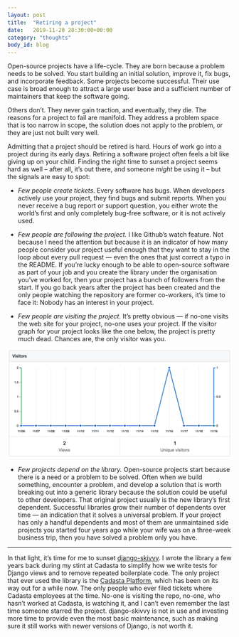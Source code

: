 ```yaml
---
layout: post
title:  "Retiring a project"
date:   2019-11-20 20:30:00+00:00
category: "thoughts"
body_id: blog
---
```


Open-source projects have a life-cycle. They are born because a problem needs to be solved. You start building an initial solution, improve it, fix bugs, and incorporate feedback. Some projects become successful. Their use case is broad enough to attract a large user base and a sufficient number of maintainers that keep the software going.

Others don’t. They never gain traction, and eventually, they die. The reasons for a project to fail are manifold. They address a problem space that is too narrow in scope, the solution does not apply to the problem, or they are just not built very well. 

Admitting that a project should be retired is hard. Hours of work go into a project during its early days. Retiring a software project often feels a bit like giving up on your child. Finding the right time to sunset a project seems hard as well – after all, it’s out there, and someone _might_ be using it – but the signals are easy to spot:

- *Few people create tickets.* Every software has bugs. When developers actively use your project, they find bugs and submit reports. When you never receive a bug report or support question, you either wrote the world’s first and only completely bug-free software, or it is not actively used. 

- *Few people are following the project.* I like Github’s watch feature. Not because I need the attention but because it is an indicator of how many people consider your project useful enough that they want to stay in the loop about every pull request — even the ones that just correct a typo in the README. If you’re lucky enough to be able to open-source software as part of your job and you create the library under the organisation you’ve worked for, then your project has a bunch of followers from the start. If you go back years after the project has been created and the only people watching the repository are former co-workers, it’s time to face it: Nobody has an interest in your project. 

- *Few people are visiting the project.* It’s pretty obvious — if no-one visits the web site for your project, no-one uses your project. If the visitor graph for your project looks like the one below, the project is pretty much dead. Chances are, the only visitor was you. 

![Sad Visitor Graph](/img/visitor-graph.png)

- *Few projects depend on the library.* Open-source projects start because there is a need or a problem to be solved. Often when we build something, encounter a problem, and develop a solution that is worth breaking out into a generic library because the solution could be useful to other developers. That original project usually is the new library’s first dependent. Successful libraries grow their number of dependents over time — an indication that it solves a universal problem. If your project has only a handful dependents and most of them are unmaintained side projects you started four years ago while your wife was on a three-week business trip, then you have solved a problem only you have. 

---

In that light, it’s time for me to sunset [django-skivvy](https://github.com/oliverroick/django-skivvy/). I wrote the library a few years back during my stint at Cadasta to simplify how we write tests for Django views and to remove repeated boilerplate code. The only project that ever used the library is the [Cadasta Platform](https://github.com/Cadasta/cadasta-platform), which has been on its way out for a while now. The only people who ever filed tickets where Cadasta employees at the time. No-one is visiting the repo, no-one, who hasn’t worked at Cadasta, is watching it, and I can’t even remember the last time someone starred the project. django-skivvy is not in use and investing more time to provide even the most basic maintenance, such as making sure it still works with newer versions of Django, is not worth it. 
